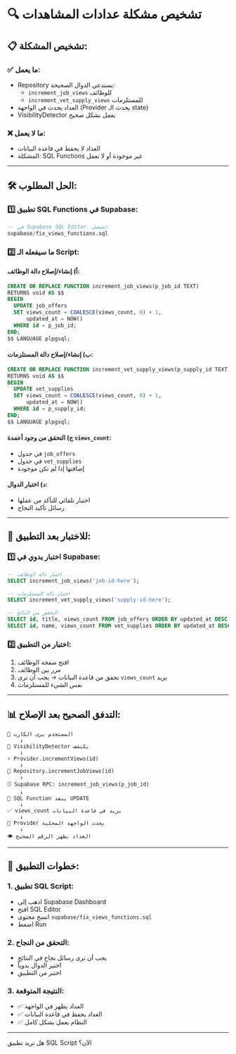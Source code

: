 # 🔍 تشخيص مشكلة عدادات المشاهدات

## 📋 **تشخيص المشكلة:**

### ✅ **ما يعمل:**
- Repository يستدعي الدوال الصحيحة:
  - `increment_job_views` للوظائف
  - `increment_vet_supply_views` للمستلزمات
- العداد يحدث في الواجهة (Provider يحدث الـ state)
- VisibilityDetector يعمل بشكل صحيح

### ❌ **ما لا يعمل:**
- العداد لا يحفظ في قاعدة البيانات
- المشكلة: SQL Functions غير موجودة أو لا تعمل

---

## 🛠️ **الحل المطلوب:**

### **1️⃣ تطبيق SQL Functions في Supabase:**

```sql
-- في Supabase SQL Editor، تشغيل:
supabase/fix_views_functions.sql
```

### **2️⃣ ما سيفعله الـ Script:**

#### **أ) إنشاء/إصلاح دالة الوظائف:**
```sql
CREATE OR REPLACE FUNCTION increment_job_views(p_job_id TEXT)
RETURNS void AS $$
BEGIN
  UPDATE job_offers 
  SET views_count = COALESCE(views_count, 0) + 1,
      updated_at = NOW()
  WHERE id = p_job_id;
END;
$$ LANGUAGE plpgsql;
```

#### **ب) إنشاء/إصلاح دالة المستلزمات:**
```sql
CREATE OR REPLACE FUNCTION increment_vet_supply_views(p_supply_id TEXT)
RETURNS void AS $$
BEGIN
  UPDATE vet_supplies 
  SET views_count = COALESCE(views_count, 0) + 1,
      updated_at = NOW()
  WHERE id = p_supply_id;
END;
$$ LANGUAGE plpgsql;
```

#### **ج) التحقق من وجود أعمدة `views_count`:**
- في جدول `job_offers`
- في جدول `vet_supplies`
- إضافتها إذا لم تكن موجودة

#### **د) اختبار الدوال:**
- اختبار تلقائي للتأكد من عملها
- رسائل تأكيد النجاح

---

## 🧪 **للاختبار بعد التطبيق:**

### **1️⃣ اختبار يدوي في Supabase:**
```sql
-- اختبار دالة الوظائف
SELECT increment_job_views('job-id-here');

-- اختبار دالة المستلزمات
SELECT increment_vet_supply_views('supply-id-here');

-- التحقق من النتائج
SELECT id, title, views_count FROM job_offers ORDER BY updated_at DESC LIMIT 5;
SELECT id, name, views_count FROM vet_supplies ORDER BY updated_at DESC LIMIT 5;
```

### **2️⃣ اختبار من التطبيق:**
1. افتح صفحة الوظائف
2. مرر بين الوظائف
3. تحقق من قاعدة البيانات → يجب أن ترى `views_count` يزيد
4. نفس الشيء للمستلزمات

---

## 📊 **التدفق الصحيح بعد الإصلاح:**

```
👀 المستخدم يرى الكارت
    ↓
📱 VisibilityDetector يكتشف
    ↓
⚡ Provider.incrementViews(id)
    ↓
📡 Repository.incrementJobViews(id)
    ↓
🗄️ Supabase RPC: increment_job_views(p_job_id)
    ↓
🔧 SQL Function ينفذ UPDATE
    ↓
✅ views_count يزيد في قاعدة البيانات
    ↓
📱 Provider يحدث الواجهة المحلية
    ↓
👁️ العداد يظهر الرقم الصحيح
```

---

## 🎯 **خطوات التطبيق:**

### **1. تطبيق SQL Script:**
- اذهب إلى Supabase Dashboard
- افتح SQL Editor
- انسخ محتوى `supabase/fix_views_functions.sql`
- اضغط Run

### **2. التحقق من النجاح:**
- يجب أن ترى رسائل نجاح في النتائج
- اختبر الدوال يدوياً
- اختبر من التطبيق

### **3. النتيجة المتوقعة:**
- ✅ العداد يظهر في الواجهة
- ✅ العداد يحفظ في قاعدة البيانات
- ✅ النظام يعمل بشكل كامل

---

هل تريد تطبيق SQL Script الآن؟
